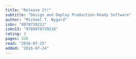 ```yaml
---
title: "Release It!"
subtitle: "Design and Deploy Production-Ready Software"
author: "Michael T. Nygard"
isbn: "0978739213"
isbn13: "9780978739218"
rating: 3
pages: 326
read: "2016-07-25"
added: "2016-07-24"
---
```


